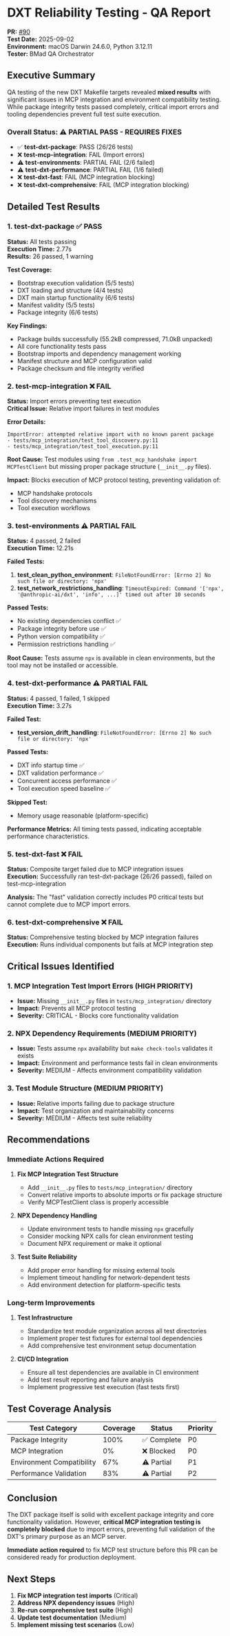 <!-- markdownlint-disable MD013 -->
# DXT Reliability Testing - QA Report

**PR:** [#90](https://github.com/quiltdata/quilt-mcp-server/pull/90)  
**Test Date:** 2025-09-02  
**Environment:** macOS Darwin 24.6.0, Python 3.12.11  
**Tester:** BMad QA Orchestrator  

## Executive Summary

QA testing of the new DXT Makefile targets revealed **mixed results** with significant issues in MCP integration and environment compatibility testing. While package integrity tests passed completely, critical import errors and tooling dependencies prevent full test suite execution.

### Overall Status: ⚠️ PARTIAL PASS - REQUIRES FIXES

- ✅ **test-dxt-package**: PASS (26/26 tests)
- ❌ **test-mcp-integration**: FAIL (Import errors)
- ⚠️ **test-environments**: PARTIAL FAIL (2/6 failed)
- ⚠️ **test-dxt-performance**: PARTIAL FAIL (1/6 failed)
- ❌ **test-dxt-fast**: FAIL (MCP integration blocking)
- ❌ **test-dxt-comprehensive**: FAIL (MCP integration blocking)

## Detailed Test Results

### 1. test-dxt-package ✅ PASS

**Status:** All tests passing  
**Execution Time:** 2.77s  
**Results:** 26 passed, 1 warning

**Test Coverage:**

- Bootstrap execution validation (5/5 tests)
- DXT loading and structure (4/4 tests)  
- DXT main startup functionality (6/6 tests)
- Manifest validity (5/5 tests)
- Package integrity (6/6 tests)

**Key Findings:**

- Package builds successfully (55.2kB compressed, 71.0kB unpacked)
- All core functionality tests pass
- Bootstrap imports and dependency management working
- Manifest structure and MCP configuration valid
- Package checksum and file integrity verified

### 2. test-mcp-integration ❌ FAIL

**Status:** Import errors preventing test execution  
**Critical Issue:** Relative import failures in test modules

**Error Details:**

```log
ImportError: attempted relative import with no known parent package
- tests/mcp_integration/test_tool_discovery.py:11
- tests/mcp_integration/test_tool_execution.py:11
```

**Root Cause:** Test modules using `from .test_mcp_handshake import MCPTestClient` but missing proper package structure (`__init__.py` files).

**Impact:** Blocks execution of MCP protocol testing, preventing validation of:

- MCP handshake protocols
- Tool discovery mechanisms  
- Tool execution workflows

### 3. test-environments ⚠️ PARTIAL FAIL

**Status:** 4 passed, 2 failed  
**Execution Time:** 12.21s

**Failed Tests:**

1. **test_clean_python_environment**: `FileNotFoundError: [Errno 2] No such file or directory: 'npx'`
2. **test_network_restrictions_handling**: `TimeoutExpired: Command '['npx', '@anthropic-ai/dxt', 'info', ...]' timed out after 10 seconds`

**Passed Tests:**

- No existing dependencies conflict ✅
- Package integrity before use ✅
- Python version compatibility ✅  
- Permission restrictions handling ✅

**Root Cause:** Tests assume `npx` is available in clean environments, but the tool may not be installed or accessible.

### 4. test-dxt-performance ⚠️ PARTIAL FAIL

**Status:** 4 passed, 1 failed, 1 skipped  
**Execution Time:** 3.27s

**Failed Test:**

- **test_version_drift_handling**: `FileNotFoundError: [Errno 2] No such file or directory: 'npx'`

**Passed Tests:**

- DXT info startup time ✅
- DXT validation performance ✅
- Concurrent access performance ✅
- Tool execution speed baseline ✅

**Skipped Test:**

- Memory usage reasonable (platform-specific)

**Performance Metrics:** All timing tests passed, indicating acceptable performance characteristics.

### 5. test-dxt-fast ❌ FAIL

**Status:** Composite target failed due to MCP integration issues  
**Execution:** Successfully ran test-dxt-package (26/26 passed), failed on test-mcp-integration

**Analysis:** The "fast" validation correctly includes P0 critical tests but cannot complete due to MCP import errors.

### 6. test-dxt-comprehensive ❌ FAIL

**Status:** Comprehensive testing blocked by MCP integration failures  
**Execution:** Runs individual components but fails at MCP integration step

## Critical Issues Identified

### 1. MCP Integration Test Import Errors (HIGH PRIORITY)

- **Issue:** Missing `__init__.py` files in `tests/mcp_integration/` directory
- **Impact:** Prevents all MCP protocol testing
- **Severity:** CRITICAL - Blocks core functionality validation

### 2. NPX Dependency Requirements (MEDIUM PRIORITY)  

- **Issue:** Tests assume `npx` availability but `make check-tools` validates it exists
- **Impact:** Environment and performance tests fail in clean environments
- **Severity:** MEDIUM - Affects environment compatibility validation

### 3. Test Module Structure (MEDIUM PRIORITY)

- **Issue:** Relative imports failing due to package structure
- **Impact:** Test organization and maintainability concerns
- **Severity:** MEDIUM - Affects test suite reliability

## Recommendations

### Immediate Actions Required

1. **Fix MCP Integration Test Structure**
   - Add `__init__.py` files to `tests/mcp_integration/` directory
   - Convert relative imports to absolute imports or fix package structure
   - Verify MCPTestClient class is properly accessible

2. **NPX Dependency Handling**  
   - Update environment tests to handle missing `npx` gracefully
   - Consider mocking NPX calls for clean environment testing
   - Document NPX requirement or make it optional

3. **Test Suite Reliability**
   - Add proper error handling for missing external tools
   - Implement timeout handling for network-dependent tests
   - Add environment detection for platform-specific tests

### Long-term Improvements

1. **Test Infrastructure**
   - Standardize test module organization across all test directories
   - Implement proper test fixtures for external tool dependencies
   - Add comprehensive test environment setup documentation

2. **CI/CD Integration**
   - Ensure all test dependencies are available in CI environment
   - Add test result reporting and failure analysis
   - Implement progressive test execution (fast tests first)

## Test Coverage Analysis

| Test Category | Coverage | Status | Priority |
|---------------|----------|---------|----------|
| Package Integrity | 100% | ✅ Complete | P0 |
| MCP Integration | 0% | ❌ Blocked | P0 |
| Environment Compatibility | 67% | ⚠️ Partial | P1 |
| Performance Validation | 83% | ⚠️ Partial | P2 |

## Conclusion

The DXT package itself is solid with excellent package integrity and core functionality validation. However, **critical MCP integration testing is completely blocked** due to import errors, preventing full validation of the DXT's primary purpose as an MCP server.

**Immediate action required** to fix MCP test structure before this PR can be considered ready for production deployment.

## Next Steps

1. **Fix MCP integration test imports** (Critical)
2. **Address NPX dependency issues** (High)  
3. **Re-run comprehensive test suite** (High)
4. **Update test documentation** (Medium)
5. **Implement missing test scenarios** (Low)
